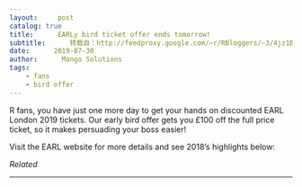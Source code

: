 ```yaml
---
layout:     post
catalog: true
title:      EARLy bird ticket offer ends tomorrow!
subtitle:      转载自：http://feedproxy.google.com/~r/RBloggers/~3/4jz1BMAP5MM/
date:      2019-07-30
author:      Mango Solutions
tags:
    - fans
    - bird offer
---
```






R fans, you have just one more day to get your hands on discounted EARL London 2019 tickets. Our early bird offer gets you £100 off the full price ticket, so it makes persuading your boss easier!

Visit the EARL website for more details and see 2018’s highlights below:




*Related*







---
